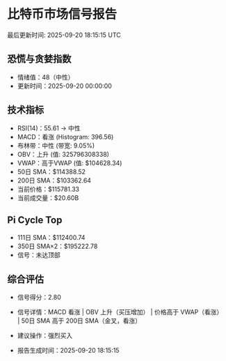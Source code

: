 # 比特币市场信号报告

最后更新时间: 2025-09-20 18:15:15 UTC

## 恐慌与贪婪指数
- 情绪值：48（中性）
- 更新时间：2025-09-20 00:00:00

## 技术指标
- RSI(14)：55.61 → 中性
- MACD：看涨 (Histogram: 396.56)
- 布林带：中性 (带宽: 9.05%)
- OBV：上升 (值: 325796308338)
- VWAP：高于VWAP (值: $104628.34)
- 50日 SMA：$114388.52
- 200日 SMA：$103362.64
- 当前价格：$115781.33
- 当前成交量：$20.60B

## Pi Cycle Top
- 111日 SMA：$112400.74
- 350日 SMA×2：$195222.78
- 信号：未达顶部

## 综合评估
- 信号得分：2.80
- 信号详情：MACD 看涨 | OBV 上升（买压增加） | 价格高于 VWAP（看涨） | 50日 SMA 高于 200日 SMA（金叉，看涨）
- 建议操作：强烈买入

- 报告生成时间：2025-09-20 18:15:15